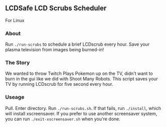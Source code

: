 ## LCDSafe LCD Scrubs Scheduler
For Linux

### About
Run `./run-scrubs` to schedule a brief LCDscrub every hour. Save your plasma television from images being burned-in!

### The Story
We wanted to throw Twitch Plays Pokemon up on the TV, didn't want to burn in the gui like we did with Shoot Many Robots. This script saves your TV by running LCDscrub for five second every hour.

### Useage
Pull. Enter directory. Run `./run-scrubs.sh`. If that fails, run `./install`, which will install xscreensaver. If you prefer to use another screensaver system, you can run `./exit-xscreensaver.sh` when you're done.